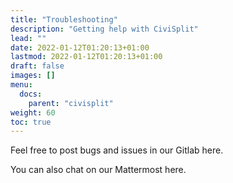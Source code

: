 ```yaml
---
title: "Troubleshooting"
description: "Getting help with CiviSplit"
lead: ""
date: 2022-01-12T01:20:13+01:00
lastmod: 2022-01-12T01:20:13+01:00
draft: false
images: []
menu: 
  docs:
    parent: "civisplit"
weight: 60
toc: true
---
```

Feel free to post bugs and issues in our Gitlab here.

You can also chat on our Mattermost here.